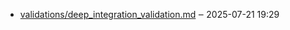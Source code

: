 - [validations/deep_integration_validation.md](validations/deep_integration_validation.md) ‒ 2025-07-21 19:29
